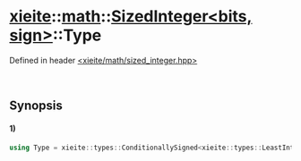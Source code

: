 # [xieite](../../../../../xieite.md)\:\:[math](../../../../../math.md)\:\:[SizedInteger<bits, sign>](../../../integer.md)\:\:Type
Defined in header [<xieite/math/sized_integer.hpp>](../../../../../../include/xieite/math/sized_integer.hpp)

&nbsp;

## Synopsis
#### 1)
```cpp
using Type = xieite::types::ConditionallySigned<xieite::types::LeastInteger<bits>, sign>;
```
